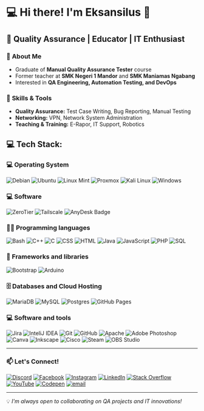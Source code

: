 # 💻 Hi there! I'm Eksansilus 👋  
## 🎯 Quality Assurance | Educator | IT Enthusiast  

### 🔎 **About Me**  
- Graduate of **Manual Quality Assurance Tester** course  
- Former teacher at **SMK Negeri 1 Mandor** and **SMK Maniamas Ngabang**  
- Interested in **QA Engineering, Automation Testing, and DevOps**  

### 🚀 **Skills & Tools**  
- **Quality Assurance:** Test Case Writing, Bug Reporting, Manual Testing  
- **Networking:** VPN, Network System Administration  
- **Teaching & Training:** E-Rapor, IT Support, Robotics  

## 💻 Tech Stack:
### 💻 Operating System

![Debian](https://img.shields.io/badge/debian-red?style=for-the-badge&logo=debian&logoColor=orange&color=darkred)
![Ubuntu](https://img.shields.io/badge/Ubuntu-E95420?style=for-the-badge&logo=Ubuntu&logoColor=white)
![Linux Mint](https://img.shields.io/badge/Linux_Mint-87CF3E?style=for-the-badge&logo=linux-mint&logoColor=white)
![Proxmox](https://img.shields.io/badge/Proxmox-E57000?logo=proxmox&logoColor=fff&style=for-the-badge)
![Kali Linux](https://img.shields.io/badge/Kali%20Linux-557C94?logo=kalilinux&logoColor=fff&style=for-the-badge)
![Windows](https://img.shields.io/badge/windows-blue?style=for-the-badge)

### 💻 Software

![ZeroTier](https://img.shields.io/badge/ZeroTier-FFB441?logo=zerotier&logoColor=fff&style=for-the-badge)
![Tailscale](https://img.shields.io/badge/Tailscale-242424?logo=tailscale&logoColor=fff&style=for-the-badge)
![AnyDesk Badge](https://img.shields.io/badge/AnyDesk-EF443B?logo=anydesk&logoColor=fff&style=for-the-badge)

### 👨‍💻 Programming languages

![Bash](https://img.shields.io/badge/Bash-121011.svg?style=for-the-badge&logo=gnu-bash&logoColor=white)
![C++](https://img.shields.io/badge/c++-%2300599C.svg?style=for-the-badge&logo=c%2B%2B&logoColor=white) 
![C](https://img.shields.io/badge/c-%2300599C.svg?style=for-the-badge&logo=c&logoColor=white)
![CSS](https://img.shields.io/badge/CSS-1572B6.svg?style=for-the-badge&logo=css3&logoColor=white)
![HTML](https://img.shields.io/badge/HTML-E34F26.svg?style=for-the-badge&logo=html5&logoColor=white)
![Java](https://img.shields.io/badge/java-%23ED8B00.svg?style=for-the-badge&logo=openjdk&logoColor=white) 
![JavaScript](https://img.shields.io/badge/javascript-%23323330.svg?style=for-the-badge&logo=javascript&logoColor=%23F7DF1E) 
![PHP](https://img.shields.io/badge/php-%23777BB4.svg?style=for-the-badge&logo=php&logoColor=white) 
![SQL](https://custom-icon-badges.herokuapp.com/badge/SQL-025E8C.svg?style=for-the-badge&logo=database&logoColor=white)

### 🧰 Frameworks and libraries

![Bootstrap](https://img.shields.io/badge/bootstrap-%238511FA.svg?style=for-the-badge&logo=bootstrap&logoColor=white)
![Arduino](https://img.shields.io/badge/-Arduino-00979D?style=for-the-badge&logo=Arduino&logoColor=white) 

### 🗄️ Databases and Cloud Hosting

![MariaDB](https://img.shields.io/badge/MariaDB-003545?style=for-the-badge&logo=mariadb&logoColor=white) 
![MySQL](https://img.shields.io/badge/mysql-4479A1.svg?style=for-the-badge&logo=mysql&logoColor=white) 
![Postgres](https://img.shields.io/badge/postgres-%23316192.svg?style=for-the-badge&logo=postgresql&logoColor=white) 
![GitHub Pages](https://img.shields.io/badge/GitHub%20Pages-327FC7.svg?style=for-the-badge&logo=github&logoColor=white)

### 💻 Software and tools

![Jira](https://img.shields.io/badge/jira-%230A0FFF.svg?style=for-the-badge&logo=jira&logoColor=white) 
![InteliJ IDEA](https://img.shields.io/badge/Intellij%20Idea-000?logo=intellij-idea&style=for-the-badge)
![Git](https://img.shields.io/badge/git-%23F05033.svg?style=for-the-badge&logo=git&logoColor=white) 
![GitHub](https://img.shields.io/badge/github-%23121011.svg?style=for-the-badge&logo=github&logoColor=white) 
![Apache](https://img.shields.io/badge/apache-%23D42029.svg?style=for-the-badge&logo=apache&logoColor=white) 
![Adobe Photoshop](https://img.shields.io/badge/adobe%20photoshop-%2331A8FF.svg?style=for-the-badge&logo=adobe%20photoshop&logoColor=white) 
![Canva](https://img.shields.io/badge/Canva-%2300C4CC.svg?style=for-the-badge&logo=Canva&logoColor=white) 
![Inkscape](https://img.shields.io/badge/Inkscape-e0e0e0?style=for-the-badge&logo=inkscape&logoColor=080A13) 
![Cisco](https://img.shields.io/badge/cisco-%23049fd9.svg?style=for-the-badge&logo=cisco&logoColor=black) 
![Steam](https://img.shields.io/badge/steam-%23000000.svg?style=for-the-badge&logo=steam&logoColor=white)
![OBS Studio](https://img.shields.io/badge/-OBS%20Studio-302E31?style=for-the-badge&logo=obs-studio&logoColor=white)

---

### 📫 **Let's Connect!**  

[![Discord](https://img.shields.io/badge/Discord-%237289DA.svg?style=for-the-badge&logo=discord&logoColor=white)](https://discord.gg/eksansilus) 
[![Facebook](https://img.shields.io/badge/Facebook-%231877F2.svg?style=for-the-badge&logo=Facebook&logoColor=white)](https://facebook.com/johnxth) 
[![Instagram](https://img.shields.io/badge/Instagram-%23E4405F.svg?style=for-the-badge&logo=Instagram&logoColor=white)](https://instagram.com/eksansilus) 
[![LinkedIn](https://img.shields.io/badge/LinkedIn-%230077B5.svg?logo=linkedin&logoColor=white)](https://linkedin.com/in/johnxth) 
[![Stack Overflow](https://img.shields.io/badge/-Stackoverflow-FE7A16?style=for-the-badge&logo=stack-overflow&logoColor=white)](https://stackoverflow.com/users/johnxth) 
[![YouTube](https://img.shields.io/badge/YouTube-%23FF0000.svg?style=for-the-badge&logo=YouTube&logoColor=white)](https://youtube.com/@johnxth) 
[![Codepen](https://img.shields.io/badge/Codepen-000000?style=for-the-badge&logo=codepen&logoColor=white)](https://codepen.io/johnxth) 
[![email](https://img.shields.io/badge/Email-D14836?style=for-the-badge&logo=gmail&logoColor=white)](mailto:eksansilus@gmail.com) 

---

💡 _I'm always open to collaborating on QA projects and IT innovations!_
